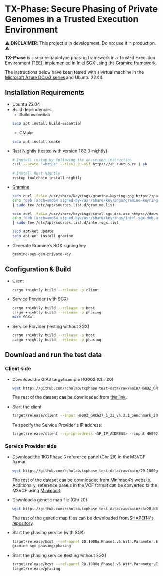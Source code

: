 # TX-Phase: Secure Phasing of Private Genomes in a Trusted Execution Environment

⚠️ **DISCLAIMER**: This project is in development. Do not use it in production. ⚠️

**TX-Phase** is a secure haplotype phasing framework in a Trusted Execution Environment (TEE), implemented in Intel SGX using [the Gramine framework](https://gramineproject.io/). 

The instructions below have been tested with a virtual machine in the [Microsoft Azure DCsv3 series](https://learn.microsoft.com/en-us/azure/virtual-machines/sizes/general-purpose/dcsv3-series?tabs=sizebasic) and Ubuntu 22.04.

## Installation Requirements
- Ubuntu 22.04
- Build dependencies
  - Build essentials
  ```bash
  sudo apt install build-essential
  ```
  - CMake
  ```bash
  sudo apt install cmake
  ```
- [Rust Nightly](https://www.rust-lang.org/tools/install) (tested with version 1.83.0-nightly)
  ```bash
  # Install rustup by following the on-screen instruction
  curl --proto '=https' --tlsv1.2 -sSf https://sh.rustup.rs | sh
      
  # Install Rust Nightly
  rustup toolchain install nightly
  ```  
- [Gramine](https://gramineproject.io/)
  ```bash
  sudo curl -fsSLo /usr/share/keyrings/gramine-keyring.gpg https://packages.gramineproject.io/gramine-keyring.gpg
  echo "deb [arch=amd64 signed-by=/usr/share/keyrings/gramine-keyring.gpg] https://packages.gramineproject.io/ $(lsb_release -sc) main" \
  | sudo tee /etc/apt/sources.list.d/gramine.list

  sudo curl -fsSLo /usr/share/keyrings/intel-sgx-deb.asc https://download.01.org/intel-sgx/sgx_repo/ubuntu/intel-sgx-deb.key
  echo "deb [arch=amd64 signed-by=/usr/share/keyrings/intel-sgx-deb.asc] https://download.01.org/intel-sgx/sgx_repo/ubuntu $(lsb_release -sc) main" \
  | sudo tee /etc/apt/sources.list.d/intel-sgx.list

  sudo apt-get update
  sudo apt-get install gramine
  ```
- Generate Gramine's SGX signing key
  ```bash
  gramine-sgx-gen-private-key
  ```
  

## Configuration & Build
- Client
  ```bash
  cargo +nightly build --release -p client
  ```
- Service Provider (with SGX)
  ```bash
  cargo +nightly build --release -p host
  cargo +nightly build --release -p phasing
  make SGX=1
  ```
- Service Provider (testing without SGX)
  ```bash
  cargo +nightly build --release -p host
  cargo +nightly build --release -p phasing
  ```

## Download and run the test data
### Client side
- Download the GIAB target sample HG002 (Chr 20)
  ```bash
  wget https://github.com/hcholab/txphase-test-data/raw/main/HG002_GRCh37_1_22_v4.2.1_benchmark_20.vcf.gz
  ```

   The rest of the dataset can be downloaded from [this link](https://ftp-trace.ncbi.nlm.nih.gov/giab/ftp/release/AshkenazimTrio/).

  
- Start the client
  ```bash
  target/release/client --input HG002_GRCh37_1_22_v4.2.1_benchmark_20.vcf.gz --output phased.vcf.gz &
  ```

  To specify the Service Provider's IP address:
  ```bash
  target/release/client --sp-ip-address <SP_IP_ADDRESS> --input HG002_GRCh37_1_22_v4.2.1_benchmark_20.vcf.gz --output phased.vcf.gz
  ```

### Service Provider side
- Download the 1KG Phase 3 reference panel (Chr 20) in the M3VCF format
  ```bash
  wget https://github.com/hcholab/txphase-test-data/raw/main/20.1000g.Phase3.v5.With.Parameter.Estimates.m3vcf.gz
  ```
  
  The rest of the dataset can be downloaded from [Minimac4's website](https://genome.sph.umich.edu/wiki/Minimac4). Additionally, reference panels in the VCF format can be converted to the M3VCF using [Minimac3](https://genome.sph.umich.edu/wiki/Minimac3_Usage).
   
- Download a genetic map file (Chr 20)
  ```bash
  wget https://github.com/hcholab/txphase-test-data/raw/main/chr20.b37.gmap
  ```

  The rest of the genetic map files can be downloaded from [SHAPEIT4's repository](https://github.com/odelaneau/shapeit4/tree/master/maps).

- Start the phasing service (with SGX)
  ```bash
  target/release/host --ref-panel 20.1000g.Phase3.v5.With.Parameter.Estimates.m3vcf.gz --genetic-map chr20.b37.gmap &
  gramine-sgx phasing/phasing
  ```

- Start the phasing service (testing without SGX)
  ```bash
  target/release/host --ref-panel 20.1000g.Phase3.v5.With.Parameter.Estimates.m3vcf.gz --genetic-map chr20.b37.gmap &
  target/release/phasing
  ```

